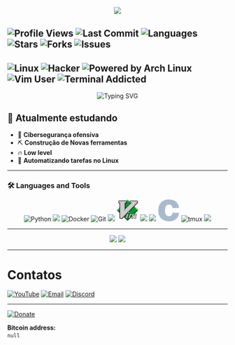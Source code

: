 <p align="center">
  <img src="https://media1.tenor.com/m/p6S42Q8AvM4AAAAC/mysterious-girlfriend-x-nazo-no-kanojo-x.gif" width=500 />
</p>

![Profile Views](https://komarev.com/ghpvc/?username=Dork-dv&color=blueviolet)
![Last Commit](https://img.shields.io/github/last-commit/Dork-dv/Dork-dv?color=bc13fe&style=for-the-badge)
![Languages](https://img.shields.io/github/languages/top/Dork-dv/Dork-dv?style=for-the-badge&color=bc13fe)
![Stars](https://img.shields.io/github/stars/Dork-dv/Dork-dv?style=for-the-badge&color=bc13fe)
![Forks](https://img.shields.io/github/forks/Dork-dv/Dork-dv?style=for-the-badge&color=bc13fe)
![Issues](https://img.shields.io/github/issues/Dork-dv/Dork-dv?style=for-the-badge&color=bc13fe)
---

![Linux](https://img.shields.io/badge/Linux-black?logo=linux&logoColor=white)
![Hacker](https://img.shields.io/badge/Hack_the_Planet-000000?style=for-the-badge&logo=protonmail&logoColor=white)
![Powered by Arch Linux](https://img.shields.io/badge/Powered_by-Arch_Linux-1793D1?style=for-the-badge&logo=arch-linux&logoColor=white)
![Vim User](https://img.shields.io/badge/Editor-Vim-57A143?style=for-the-badge&logo=vim&logoColor=white)
![Terminal Addicted](https://img.shields.io/badge/Living_in-the_terminal-000000?style=for-the-badge)
---

<p align="center">
  <img src="https://readme-typing-svg.demolab.com?font=Fira+Code&size=22&pause=1000&color=BC13FE&center=true&width=435&lines=echo+%24whoami;sudo+hacker;automating+everything;Linux+enthusiast;Offensive+Security+lover" alt="Typing SVG" />
</p>

## 🚀 Atualmente estudando

- 🔐 **Cibersegurança ofensiva**
- ⛏️ **Construção de Novas ferramentas**
- 🔥 **Low level**
- 🐧 **Automatizando tarefas no Linux**

---

### 🛠️ Languages and Tools

<p align="center">
  <img src="https://cdn.jsdelivr.net/gh/devicons/devicon/icons/python/python-original.svg" width="50" alt="Python"/>
  <img src="https://cdn.jsdelivr.net/gh/devicons/devicon/icons/bash/bash-original.svg" width="50" />
  <img src="https://cdn.jsdelivr.net/gh/devicons/devicon/icons/docker/docker-original-wordmark.svg" width="50" alt="Docker"/>
  <img src="https://cdn.jsdelivr.net/gh/devicons/devicon/icons/git/git-original.svg" width="50" alt="Git"/>
  <img src="https://cdn.jsdelivr.net/gh/devicons/devicon@latest/icons/neovim/neovim-original.svg" width="50" />
  <img src="https://raw.githubusercontent.com/devicons/devicon/ca28c779441053191ff11710fe24a9e6c23690d6/icons/vim/vim-original.svg" width="50" alt="vim" />
  <img src="https://cdn.jsdelivr.net/gh/devicons/devicon/icons/archlinux/archlinux-original.svg" width="50" />
  <img src="https://cdn.jsdelivr.net/gh/devicons/devicon/icons/linux/linux-original.svg" width="50" />
  <img src="https://raw.githubusercontent.com/devicons/devicon/ca28c779441053191ff11710fe24a9e6c23690d6/icons/c/c-original.svg" width="50" />
  <img src="https://github.com/tmux/tmux/blob/master/logo/tmux-logomark.svg" width="50" alt="tmux" />
  <img src="https://nmap.org/images/nmap-logo-256x256.png" width="50"/> 
</p>

---

<p align="center">
  <img src="https://github-readme-stats.vercel.app/api/top-langs/?username=Dork-dv&layout=compact&theme=midnight-purple&hide_border=true&hide=html,css,makefile&langs_count=10&size_weight=0.3&count_weight=0.7&exclude_repo=repositorio-indesejado" height="200" />
  <img src="https://github-readme-stats.vercel.app/api?username=Dork-dv&theme=midnight-purple&hide_border=true&show_icons=true&line_height=24" height="200" />
</p>

---
# Contatos

[![YouTube](https://img.shields.io/badge/YouTube-Channel-FF0000?style=for-the-badge&logo=youtube&logoColor=white)](https://www.youtube.com/@matti4240)
[![Email](https://img.shields.io/badge/email-DorkDev@proton.me-8b00ff?style=for-the-badge&logo=protonmail&logoColor=white)](mailto:DorkDev@proton.me)
[![Discord](https://img.shields.io/badge/Discord-Join-5865F2?style=for-the-badge&logo=discord&logoColor=white)](https://discord.gg/null)

---
[![Donate](https://img.shields.io/badge/Donate-Bitcoin-orange)](#)

**Bitcoin address:**  
`null`

